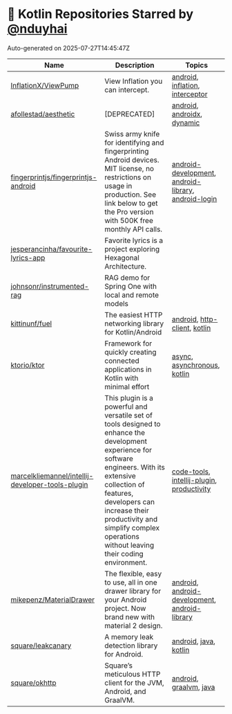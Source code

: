 # 🌟 Kotlin Repositories Starred by [@nduyhai](https://github.com/nduyhai)

Auto-generated on 2025-07-27T14:45:47Z

| Name | Description | Topics |
|------|-------------|-------|
| [InflationX/ViewPump](https://github.com/InflationX/ViewPump) | View Inflation you can intercept. | [android](https://github.com/topics/android), [inflation](https://github.com/topics/inflation), [interceptor](https://github.com/topics/interceptor) |
| [afollestad/aesthetic](https://github.com/afollestad/aesthetic) | [DEPRECATED] | [android](https://github.com/topics/android), [androidx](https://github.com/topics/androidx), [dynamic](https://github.com/topics/dynamic) |
| [fingerprintjs/fingerprintjs-android](https://github.com/fingerprintjs/fingerprintjs-android) | Swiss army knife for identifying and fingerprinting Android devices. MIT license, no restrictions on usage in production. See link below to get the Pro version with 500K free monthly API calls. | [android-development](https://github.com/topics/android-development), [android-library](https://github.com/topics/android-library), [android-login](https://github.com/topics/android-login) |
| [jesperancinha/favourite-lyrics-app](https://github.com/jesperancinha/favourite-lyrics-app) | Favorite lyrics is a project exploring Hexagonal Architecture. |  |
| [johnsonr/instrumented-rag](https://github.com/johnsonr/instrumented-rag) | RAG demo for Spring One with local and remote models |  |
| [kittinunf/fuel](https://github.com/kittinunf/fuel) | The easiest HTTP networking library for Kotlin/Android | [android](https://github.com/topics/android), [http-client](https://github.com/topics/http-client), [kotlin](https://github.com/topics/kotlin) |
| [ktorio/ktor](https://github.com/ktorio/ktor) | Framework for quickly creating connected applications in Kotlin with minimal effort | [async](https://github.com/topics/async), [asynchronous](https://github.com/topics/asynchronous), [kotlin](https://github.com/topics/kotlin) |
| [marcelkliemannel/intellij-developer-tools-plugin](https://github.com/marcelkliemannel/intellij-developer-tools-plugin) | This plugin is a powerful and versatile set of tools designed to enhance the development experience for software engineers. With its extensive collection of features, developers can increase their productivity and simplify complex operations without leaving their coding environment. | [code-tools](https://github.com/topics/code-tools), [intellij-plugin](https://github.com/topics/intellij-plugin), [productivity](https://github.com/topics/productivity) |
| [mikepenz/MaterialDrawer](https://github.com/mikepenz/MaterialDrawer) | The flexible, easy to use, all in one drawer library for your Android project. Now brand new with material 2 design. | [android](https://github.com/topics/android), [android-development](https://github.com/topics/android-development), [android-library](https://github.com/topics/android-library) |
| [square/leakcanary](https://github.com/square/leakcanary) | A memory leak detection library for Android. | [android](https://github.com/topics/android), [java](https://github.com/topics/java), [kotlin](https://github.com/topics/kotlin) |
| [square/okhttp](https://github.com/square/okhttp) | Square’s meticulous HTTP client for the JVM, Android, and GraalVM. | [android](https://github.com/topics/android), [graalvm](https://github.com/topics/graalvm), [java](https://github.com/topics/java) |
